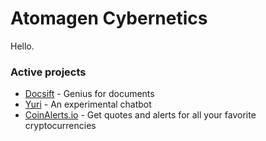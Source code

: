 # Atomagen Cybernetics

Hello.

### Active projects
* [Docsift](https://docsift.com) - Genius for documents
* [Yuri](https://yuri-bot.herokuapp.com) - An experimental chatbot
* [CoinAlerts.io](https://www.CoinAlerts.io) - Get quotes and alerts for all your favorite cryptocurrencies
